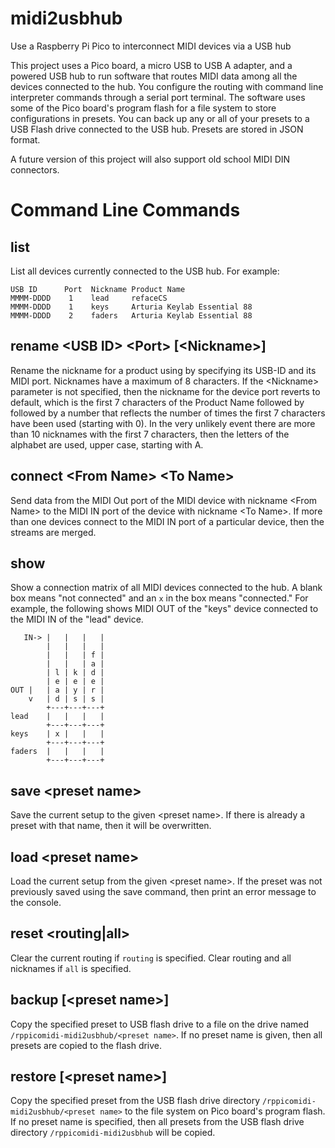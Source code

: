 # midi2usbhub
Use a Raspberry Pi Pico to interconnect MIDI devices via a USB hub

This project uses a Pico board, a micro USB to USB A adapter, and a powered USB hub
to run software that routes MIDI data among all the devices connected to the hub. You
configure the routing with command line interpreter commands through a serial port
terminal. The software uses some of the Pico board's program flash for a file system
to store configurations in presets. You can back up any or all of your presets to a
USB Flash drive connected to the USB hub. Presets are stored in JSON format.

A future version of this project will also support old school MIDI DIN connectors.

# Command Line Commands
## list
List all devices currently connected to the USB hub. For example:

```
USB ID      Port  Nickname Product Name
MMMM-DDDD    1    lead     refaceCS
MMMM-DDDD    1    keys     Arturia Keylab Essential 88
MMMM-DDDD    2    faders   Arturia Keylab Essential 88
```

## rename \<USB ID\> \<Port\> [\<Nickname\>]
Rename the nickname for a product using by specifying its USB-ID and its MIDI port.
Nicknames have a maximum of 8 characters. If the \<Nickname\> parameter is not
specified, then the nickname for the device port reverts to default, which is the
first 7 characters of the Product Name followed by followed by a number that
reflects the number of times the first 7 characters have been used (starting with 0).
In the very unlikely event there are more than 10 nicknames with the first 7 characters,
then the letters of the alphabet are used, upper case, starting with A.

## connect \<From Name\> \<To Name\>
Send data from the MIDI Out port of the MIDI device with nickname \<From Name\> to the
MIDI IN port of the device with nickname \<To Name\>. If more than one devices connect
to the MIDI IN port of a particular device, then the streams are merged.


## show
Show a connection matrix of all MIDI devices connected to the hub. A blank box means "not
connected" and an `x` in the box means "connected." For example, the following shows
MIDI OUT of the "keys" device connected to the MIDI IN of the "lead" device.

```
   IN-> |   |   |   |
        |   |   |   |
        |   |   | f |
        |   |   | a |
        | l | k | d |
        | e | e | e |
OUT |   | a | y | r |
    v   | d | s | s |
        +---+---+---+
lead    |   |   |   |
        +---+---+---+
keys    | x |   |   |
        +---+---+---+
faders  |   |   |   |
        +---+---+---+
```

## save \<preset name\>
Save the current setup to the given \<preset name\>. If there is already a preset with that
name, then it will be overwritten.

## load \<preset name\>
Load the current setup from the given \<preset name\>. If the preset was not previously
saved using the save command, then print an error message to the console.

## reset \<routing|all\>
Clear the current routing if `routing` is specified. Clear routing and all nicknames if
`all` is specified.

## backup [\<preset name\>]
Copy the specified preset to USB flash drive to a file on the drive named `/rppicomidi-midi2usbhub/<preset name>`. If no preset name is given, then all presets are copied to the
flash drive.

## restore [\<preset name\>]
Copy the specified preset from the USB flash drive directory `/rppicomidi-midi2usbhub/<preset name>` to the file system on Pico board's program flash. If no preset name is specified, then
all presets from the USB flash drive directory `/rppicomidi-midi2usbhub` will be copied.

